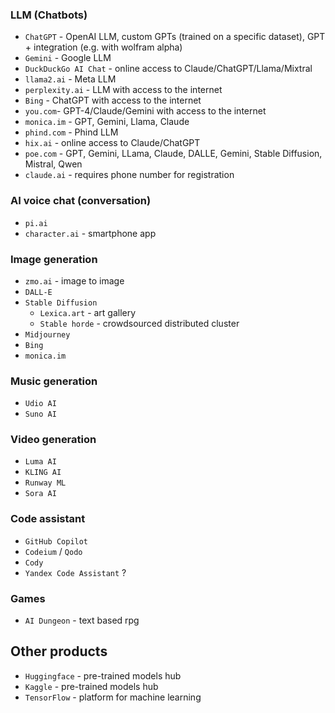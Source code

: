 ### LLM (Chatbots)
* `ChatGPT` - OpenAI LLM, custom GPTs (trained on a specific dataset), GPT + integration (e.g. with wolfram alpha)
* `Gemini` - Google LLM
* `DuckDuckGo AI Chat` - online access to Claude/ChatGPT/Llama/Mixtral
* `llama2.ai` - Meta LLM
* `perplexity.ai` - LLM with access to the internet
* `Bing` - ChatGPT with access to the internet
* `you.com`- GPT-4/Claude/Gemini with access to the internet
* `monica.im` - GPT, Gemini, Llama, Claude
* `phind.com` - Phind LLM
* `hix.ai` - online access to Claude/ChatGPT
* `poe.com` - GPT, Gemini, LLama, Claude, DALLE, Gemini, Stable Diffusion, Mistral, Qwen
* `claude.ai` - requires phone number for registration

### AI voice chat (conversation)
* `pi.ai`
* `character.ai` - smartphone app

### Image generation
* `zmo.ai` - image to image
* `DALL-E`
* `Stable Diffusion`
    * `Lexica.art` - art gallery
    * `Stable horde` - crowdsourced distributed cluster
* `Midjourney`
* `Bing`
* `monica.im`

### Music generation
* `Udio AI`
* `Suno AI`

### Video generation
* `Luma AI`
* `KLING AI`
* `Runway ML`
* `Sora AI`

### Code assistant
* `GitHub Copilot`
* `Codeium` / `Qodo`
* `Cody`
* `Yandex Code Assistant` ?

### Games
* `AI Dungeon` - text based rpg

## Other products
* `Huggingface` - pre-trained models hub
* `Kaggle` - pre-trained models hub
* `TensorFlow` - platform for machine learning 